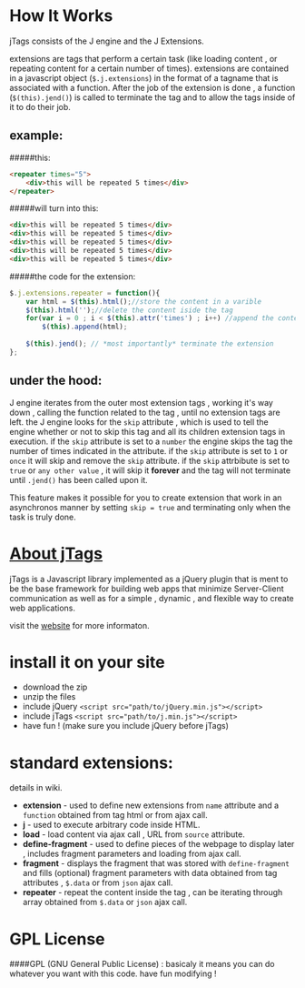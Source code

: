 How It Works
============

jTags consists of the J engine and the J Extensions.

extensions are tags that perform a certain task (like loading content , or repeating content for a certain number of times). extensions are contained in a javascript object (`$.j.extensions`) in the format of a tagname that is associated with a function. After the job of the extension is done , a function (`$(this).jend()`) is called to terminate the tag and to allow the tags inside of it to do their job.

example:
---------
#####this:
```html
<repeater times="5">
	<div>this will be repeated 5 times</div>
</repeater>
```
#####will turn into this:
```html
<div>this will be repeated 5 times</div>
<div>this will be repeated 5 times</div>
<div>this will be repeated 5 times</div>
<div>this will be repeated 5 times</div>
<div>this will be repeated 5 times</div>
```
#####the code for the extension:
```javascript
$.j.extensions.repeater = function(){
	var html = $(this).html();//store the content in a varible
	$(this).html('');//delete the content iside the tag
	for(var i = 0 ; i < $(this).attr('times') ; i++) //append the content [times] times to the tag
		$(this).append(html);
	
	$(this).jend(); // *most importantly* terminate the extension
};
```
under the hood:
---------------

J engine iterates from the outer most extension tags , working it's way down , calling the function related to the tag ,  until no extension tags are left. the J engine looks for the `skip` attribute , which is used to tell the engine whether or not to skip this tag and all its children extension tags in execution. if the `skip` attribute is set to a `number` the engine skips the tag the number of times indicated in the attribute. if the `skip` attribute is set to `1` or `once` it will skip and remove the `skip` attribute. if the `skip` attrbibute is set to `true` or `any other value` , it will skip it **forever** and the tag will not terminate until `.jend()` has been called upon it.

This feature makes it possible for you to create extension that work in an asynchronos manner by setting `skip = true` and terminating only when the task is truly done.


[About jTags](http://matantsu.github.io/J-Framework)
===========

jTags is a Javascript library implemented as a jQuery plugin that is ment to be the base framework for building web apps that minimize Server-Client communication as well as for a simple , dynamic , and flexible way to create web 
applications.

visit the [website](http://matantsu.github.io/J-Framework) for more informaton.

install it on your site
=======================

* download the zip
* unzip the files
* include jQuery `<script src="path/to/jQuery.min.js"></script>`
* include jTags `<script src="path/to/j.min.js"></script>`
* have fun !
(make sure you include jQuery before jTags)

standard extensions:
====================

details in wiki.

* **extension** - used to define new extensions from `name` attribute and a `function` obtained from tag html or from ajax call.
* **j** - used to execute arbitrary code inside HTML.
* **load** - load content via ajax call , URL from `source` attribute.
* **define-fragment** - used to define pieces of the webpage to display later , includes fragment parameters and loading from ajax call.
* **fragment** - displays the fragment that was stored with `define-fragment` and fills (optional) fragment parameters with data obtained from tag attributes , `$.data` or from `json` ajax call.
* **repeater** - repeat the content inside the tag , can be iterating through array obtained from `$.data` or `json` ajax call.

GPL License
===========

####GPL (GNU General Public License) : basicaly it means you can do whatever you want with this code. have fun modifying ! 
